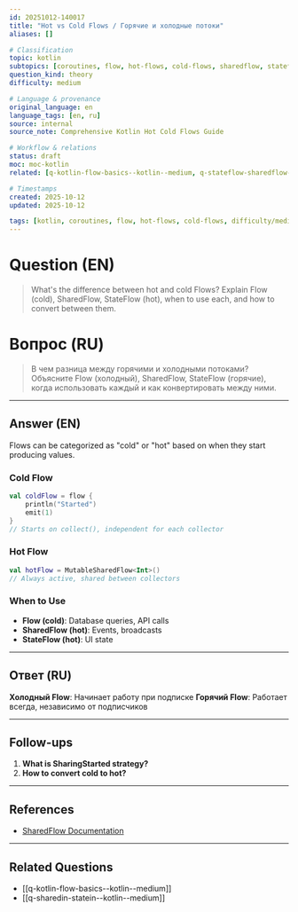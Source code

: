 ```yaml
---
id: 20251012-140017
title: "Hot vs Cold Flows / Горячие и холодные потоки"
aliases: []

# Classification
topic: kotlin
subtopics: [coroutines, flow, hot-flows, cold-flows, sharedflow, stateflow]
question_kind: theory
difficulty: medium

# Language & provenance
original_language: en
language_tags: [en, ru]
source: internal
source_note: Comprehensive Kotlin Hot Cold Flows Guide

# Workflow & relations
status: draft
moc: moc-kotlin
related: [q-kotlin-flow-basics--kotlin--medium, q-stateflow-sharedflow-differences--kotlin--medium, q-sharedin-statein--kotlin--medium]

# Timestamps
created: 2025-10-12
updated: 2025-10-12

tags: [kotlin, coroutines, flow, hot-flows, cold-flows, difficulty/medium]
---
```

# Question (EN)
> What's the difference between hot and cold Flows? Explain Flow (cold), SharedFlow, StateFlow (hot), when to use each, and how to convert between them.

# Вопрос (RU)
> В чем разница между горячими и холодными потоками? Объясните Flow (холодный), SharedFlow, StateFlow (горячие), когда использовать каждый и как конвертировать между ними.

---

## Answer (EN)

Flows can be categorized as "cold" or "hot" based on when they start producing values.

### Cold Flow

```kotlin
val coldFlow = flow {
    println("Started")
    emit(1)
}
// Starts on collect(), independent for each collector
```

### Hot Flow

```kotlin
val hotFlow = MutableSharedFlow<Int>()
// Always active, shared between collectors
```

### When to Use

- **Flow (cold)**: Database queries, API calls
- **SharedFlow (hot)**: Events, broadcasts
- **StateFlow (hot)**: UI state

---

## Ответ (RU)

**Холодный Flow**: Начинает работу при подписке
**Горячий Flow**: Работает всегда, независимо от подписчиков

---

## Follow-ups

1. **What is SharingStarted strategy?**
2. **How to convert cold to hot?**

---

## References

- [SharedFlow Documentation](https://kotlinlang.org/api/kotlinx.coroutines/kotlinx-coroutines-core/kotlinx.coroutines.flow/-shared-flow/)

---

## Related Questions

- [[q-kotlin-flow-basics--kotlin--medium]]
- [[q-sharedin-statein--kotlin--medium]]
